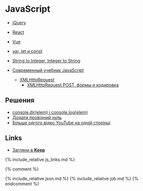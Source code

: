 # JavaScript

- [jQuery](jquery)
- [React](react)
- [Vue](vue)

- [var, let и const](var_let_const)
- [String to Integer, Integer to String](str2int_int2str)
- [Современный учебник JavaScript](https://learn.javascript.ru/)
  - [XMLHttpRequest](https://learn.javascript.ru/xmlhttprequest/)
    - [XMLHttpRequest POST, формы и кодировка](https://learn.javascript.ru/xhr-forms)

## Решения

- [console.dir(elem) і console.log(elem)](console_log_dir)
- [Додати провідний нуль](add_leading_zero)
- [Більше одгого відео YouTube на одній сторінці](several_youtube_video_on_page)

## Links

- [Загляни в **Keep**](https://keep.google.com/u/0/#label/js)

{% include_relative js_links.md %}

{% comment %}
<a name="react"></a>
<include f.htm f="react.md">

{% include_relative json.md %}
{% include_relative job.md %}
{% endcomment %}



